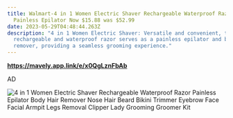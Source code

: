 ```yaml
---
title: Walmart-4 in 1 Women Electric Shaver Rechargeable Waterproof Razor
  Painless Epilator Now $15.88 was $52.99
date: 2023-05-29T04:48:44.263Z
description: "4 in 1 Women Electric Shaver: Versatile and convenient, this
  rechargeable and waterproof razor serves as a painless epilator and body hair
  remover, providing a seamless grooming experience."
---
```



**https://mavely.app.link/e/x0QgLznFbAb**

AD<!--StartFragment-->

![4 in 1 Women Electric Shaver Rechargeable Waterproof Razor Painless Epilator Body Hair Remover Nose Hair Beard Bikini Trimmer Eyebrow Face Facial Armpit Legs Removal Clipper Lady Grooming Groomer Kit](https://i5.walmartimages.com/asr/e4d37576-dc3d-4da1-be08-cfa1e8a63ea4.d9ed9abf6dc0a26315ebf161a0a4d233.jpeg)

<!--EndFragment-->